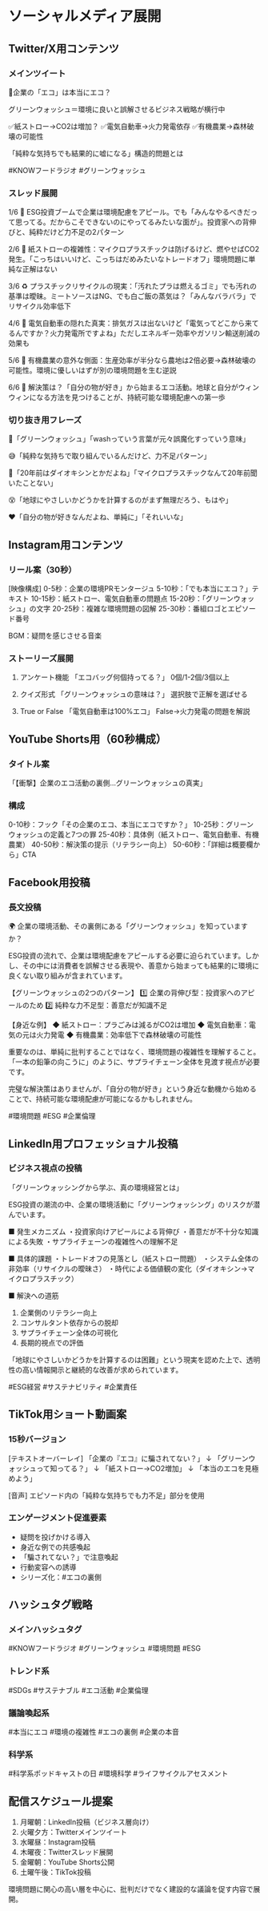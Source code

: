 # ソーシャルメディア展開

## Twitter/X用コンテンツ

### メインツイート

🌱企業の「エコ」は本当にエコ？

グリーンウォッシュ＝環境に良いと誤解させるビジネス戦略が横行中

✅紙ストロー→CO2は増加？
✅電気自動車→火力発電依存
✅有機農業→森林破壊の可能性

「純粋な気持ちでも結果的に嘘になる」構造的問題とは

#KNOWフードラジオ #グリーンウォッシュ

### スレッド展開

1/6 🏢
ESG投資ブームで企業は環境配慮をアピール。でも「みんなやるべきだって思ってる。だからこそできないのにやってるみたいな面が」。投資家への背伸びと、純粋だけど力不足の2パターン

2/6 🥤
紙ストローの複雑性：マイクロプラスチックは防げるけど、燃やせばCO2発生。「こっちはいいけど、こっちはだめみたいなトレードオフ」環境問題に単純な正解はない

3/6 ♻️
プラスチックリサイクルの現実：「汚れたプラは燃えるゴミ」でも汚れの基準は曖昧。ミートソースはNG、でも白ご飯の蒸気は？「みんなバラバラ」でリサイクル効率低下

4/6 🚗
電気自動車の隠れた真実：排気ガスは出ないけど「電気ってどこから来てるんですか？火力発電所ですよね」ただしエネルギー効率やガソリン輸送削減の効果も

5/6 🌾
有機農業の意外な側面：生産効率が半分なら農地は2倍必要→森林破壊の可能性。環境に優しいはずが別の環境問題を生む逆説

6/6 💚
解決策は？「自分の物が好き」から始まるエコ活動。地球と自分がウィンウィンになる方法を見つけることが、持続可能な環境配慮への第一歩

### 切り抜き用フレーズ

💬「グリーンウォッシュ」「washっていう言葉が元々誤魔化すっていう意味」

😅「純粋な気持ちで取り組んでいるんだけど、力不足パターン」

🤔「20年前はダイオキシンとかだよね」「マイクロプラスチックなんて20年前聞いたことない」

😵「地球にやさしいかどうかを計算するのがまず無理だろう、もはや」

❤️「自分の物が好きなんだよね、単純に」「それいいな」

## Instagram用コンテンツ

### リール案（30秒）

[映像構成]
0-5秒：企業の環境PRモンタージュ
5-10秒：「でも本当にエコ？」テキスト
10-15秒：紙ストロー、電気自動車の問題点
15-20秒：「グリーンウォッシュ」の文字
20-25秒：複雑な環境問題の図解
25-30秒：番組ロゴとエピソード番号

BGM：疑問を感じさせる音楽

### ストーリーズ展開

1. アンケート機能
   「エコバッグ何個持ってる？」
   0個/1-2個/3個以上

2. クイズ形式
   「グリーンウォッシュの意味は？」
   選択肢で正解を選ばせる

3. True or False
   「電気自動車は100%エコ」
   False→火力発電の問題を解説

## YouTube Shorts用（60秒構成）

### タイトル案
「【衝撃】企業のエコ活動の裏側...グリーンウォッシュの真実」

### 構成
0-10秒：フック「その企業のエコ、本当にエコですか？」
10-25秒：グリーンウォッシュの定義と7つの罪
25-40秒：具体例（紙ストロー、電気自動車、有機農業）
40-50秒：解決策の提示（リテラシー向上）
50-60秒：「詳細は概要欄から」CTA

## Facebook用投稿

### 長文投稿

🌍 企業の環境活動、その裏側にある「グリーンウォッシュ」を知っていますか？

ESG投資の流れで、企業は環境配慮をアピールする必要に迫られています。しかし、その中には消費者を誤解させる表現や、善意から始まっても結果的に環境に良くない取り組みが含まれています。

【グリーンウォッシュの2つのパターン】
1️⃣ 企業の背伸び型：投資家へのアピールのため
2️⃣ 純粋な力不足型：善意だが知識不足

【身近な例】
◆ 紙ストロー：プラごみは減るがCO2は増加
◆ 電気自動車：電気の元は火力発電
◆ 有機農業：効率低下で森林破壊の可能性

重要なのは、単純に批判することではなく、環境問題の複雑性を理解すること。「一本の鉛筆の向こうに」のように、サプライチェーン全体を見渡す視点が必要です。

完璧な解決策はありませんが、「自分の物が好き」という身近な動機から始めることで、持続可能な環境配慮が可能になるかもしれません。

#環境問題 #ESG #企業倫理

## LinkedIn用プロフェッショナル投稿

### ビジネス視点の投稿

「グリーンウォッシングから学ぶ、真の環境経営とは」

ESG投資の潮流の中、企業の環境活動に「グリーンウォッシング」のリスクが潜んでいます。

■ 発生メカニズム
・投資家向けアピールによる背伸び
・善意だが不十分な知識による失敗
・サプライチェーンの複雑性への理解不足

■ 具体的課題
・トレードオフの見落とし（紙ストロー問題）
・システム全体の非効率（リサイクルの曖昧さ）
・時代による価値観の変化（ダイオキシン→マイクロプラスチック）

■ 解決への道筋
1. 企業側のリテラシー向上
2. コンサルタント依存からの脱却
3. サプライチェーン全体の可視化
4. 長期的視点での評価

「地球にやさしいかどうかを計算するのは困難」という現実を認めた上で、透明性の高い情報開示と継続的な改善が求められています。

#ESG経営 #サステナビリティ #企業責任

## TikTok用ショート動画案

### 15秒バージョン

[テキストオーバーレイ]
「企業の『エコ』に騙されてない？」
↓
「グリーンウォッシュって知ってる？」
↓
「紙ストロー→CO2増加」
↓
「本当のエコを見極めよう」

[音声]
エピソード内の「純粋な気持ちでも力不足」部分を使用

### エンゲージメント促進要素

- 疑問を投げかける導入
- 身近な例での共感喚起
- 「騙されてない？」で注意喚起
- 行動変容への誘導
- シリーズ化：#エコの裏側

## ハッシュタグ戦略

### メインハッシュタグ
#KNOWフードラジオ #グリーンウォッシュ #環境問題 #ESG

### トレンド系
#SDGs #サステナブル #エコ活動 #企業倫理

### 議論喚起系
#本当にエコ #環境の複雑性 #エコの裏側 #企業の本音

### 科学系
#科学系ポッドキャストの日 #環境科学 #ライフサイクルアセスメント

## 配信スケジュール提案

1. 月曜朝：LinkedIn投稿（ビジネス層向け）
2. 火曜夕方：Twitterメインツイート
3. 水曜昼：Instagram投稿
4. 木曜夜：Twitterスレッド展開
5. 金曜朝：YouTube Shorts公開
6. 土曜午後：TikTok投稿

環境問題に関心の高い層を中心に、批判だけでなく建設的な議論を促す内容で展開。